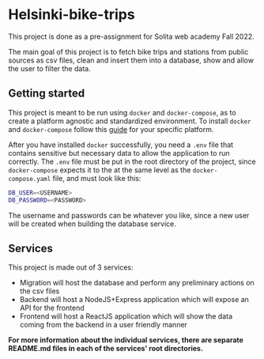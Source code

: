 # Helsinki-bike-trips
This project is done as a pre-assignment for Solita web academy Fall 2022.

The main goal of this project is to fetch bike trips and stations from public sources as csv files, clean and insert them into a database,
show and allow the user to filter the data.

## Getting started

This project is meant to be run using `docker` and `docker-compose`, as to create a platform agnostic and standardized environment.
To install `docker` and `docker-compose` follow this [guide](https://docs.docker.com/get-docker/) for your specific platform.

After you have installed `docker` successfully, you need a `.env` file that contains sensitive but necessary data to allow the application to run correctly.
The `.env` file must be put in the root directory of the project, since `docker-compose` expects it to the at the same level as the `docker-compose.yaml` file,
and must look like this:

```sh
DB_USER=<USERNAME>
DB_PASSWORD=<PASSWORD>
```

The username and passwords can be whatever you like, since a new user will be created when building the database service.

## Services

This project is made out of 3 services:

- Migration will host the database and perform any preliminary actions on the csv files
- Backend will host a NodeJS+Express application which will expose an API for the frontend
- Frontend will host a ReactJS application which will show the data coming from the backend in a user friendly manner

**For more information about the individual services, there are separate README.md files in each of the services' root directories.**
